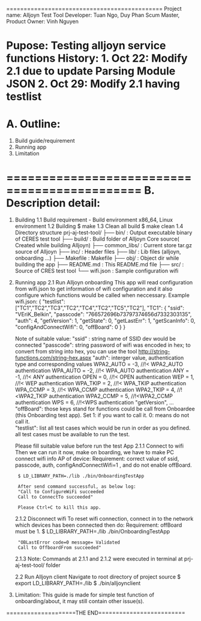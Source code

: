 =============================================
Project name: Alljoyn Test Tool
	Developer: Tuan Ngo, Duy Phan
	Scum Master, Product Owner: Vinh Nguyen

Pupose: Testing alljoyn service functions
History: 
	1. Oct 22: Modify 2.1 due to update Parsing Module JSON
	2. Oct 29: Modify 2.1 having testlist
=============================================
A. Outline:
=============================================

1. Build guide/requirement
2. Running app
3. Limitation

=============================================
B. Description detail:
=============================================
1. Building
	1.1 Build requirement
		- Build environment x86_64, Linux environment
	1.2 Building
		$ make
	1.3 Clean all build
		$ make clean
	1.4 Directory structure
	prj-aj-test-tool/
	├── bin/ 					: Output executable binary of CERES test tool
	├── build/ 					: Build folder of Alljoyn Core source( Created while building Alljoyn)
	├── common_libs/			: Current store tar.gz source of Alljoyn
	├── inc/					: Header files
	├── lib/					: Lib files (alljoyn, onboarding ...)
	├── Makefile				: Makefile
	├── obj/					: Object dir while building the app
	├── README.md 				: This README.md file
	├── src/					: Source of CRES test tool
	└── wifi.json				: Sample configuration wifi
2. Running app
	2.1 Run Alljoyn onboarding
	This app will read configuration from wifi.json to get information of wifi configuration
	and it also configure which functions would be called when neccessary.
	Example wifi.json:
		{
		"testlist":["TC1","TC2","TC3","TC2","TC4","TC2","TC5","TC2"],
		"TC1": {
					"ssid": "VEriK_Belkin",
					"passcode": "766572696b73797374656d7332303135",
					"auth": 4,
					"getVersion": 1,
					"getState": 0,
					"getLastErr": 1,
					"getScanInfo": 0,
					"configAndConnectWifi": 0,
					"offBoard": 0
			}
		}
			
	Note of suitable value:
	"ssid" : string name of SSID dev would be connected
	"passcode": string password of wifi was encoded in hex; to convert from string into hex, you can use the tool  http://string-functions.com/string-hex.aspx
	"auth": interger value, authentication type and corresponding values
		WPA2_AUTO = -3,                            //!< WPA2_AUTO authentication
		WPA_AUTO = -2,                           //!< WPA_AUTO authentication
		ANY = -1,                           //!< ANY authentication
		OPEN = 0,                          //!< OPEN authentication
		WEP = 1,                           //!< WEP authentication
		WPA_TKIP = 2,                           //!< WPA_TKIP authentication
		WPA_CCMP = 3,                           //!< WPA_CCMP authentication
		WPA2_TKIP = 4,                            //!<WPA2_TKIP authentication
		WPA2_CCMP = 5,                        //!<WPA2_CCMP authentication
		WPS = 6,                          //!<WPS authentication
	"getVersion", ... "offBoard":	those keys stand for functions could be call from Onboardee (this Onboarding test app).
									Set 	1: if you want to call it.
											0: means do not call it. 	
	"testlist": list all test cases which would be run in order as you defined.
				all test cases must be available to run the test.

	Please fill suitable value before run the test App
	2.1.1 Connect to wifi
		Then we can run it now, make on boarding, we have to make PC connect wifi info AP of device:
		Requirement: correct value of ssid, passcode, auth, configAndConnectWifi=1 , and do not enable offBoard.

		$ LD_LIBRARY_PATH=./lib ./bin/OnboardingTestApp

		After send command successful, as below log:
		"Call to ConfigureWiFi succeeded 
		Call to ConnectTo succeeded"

		Please Ctrl+C to kill this app.
	2.1.2 Disconnect wifi
		To reset wifi connection, connect in to the network which devices has been connected then do:
		Requirement: offBoard must be 1.
		$ LD_LIBRARY_PATH=./lib ./bin/OnboardingTestApp 

		"OBLastError code=0 message= Validated
		Call to OffboardFrom succeeded"
	2.1.3 Note:
		Commands at 2.1.1 and 2.1.2 were executed in terminal at prj-aj-test-tool/ folder

    2.2 Run Alljoyn client
		Navigate to root directory of project source
        $ export LD_LIBRARY_PATH=./lib
        $ ./bin/alljoynclient
3. Limitation:
	This guide is made for simple test function of onboarding/about, it may still contain other issue(s).

====================THE END=========================
